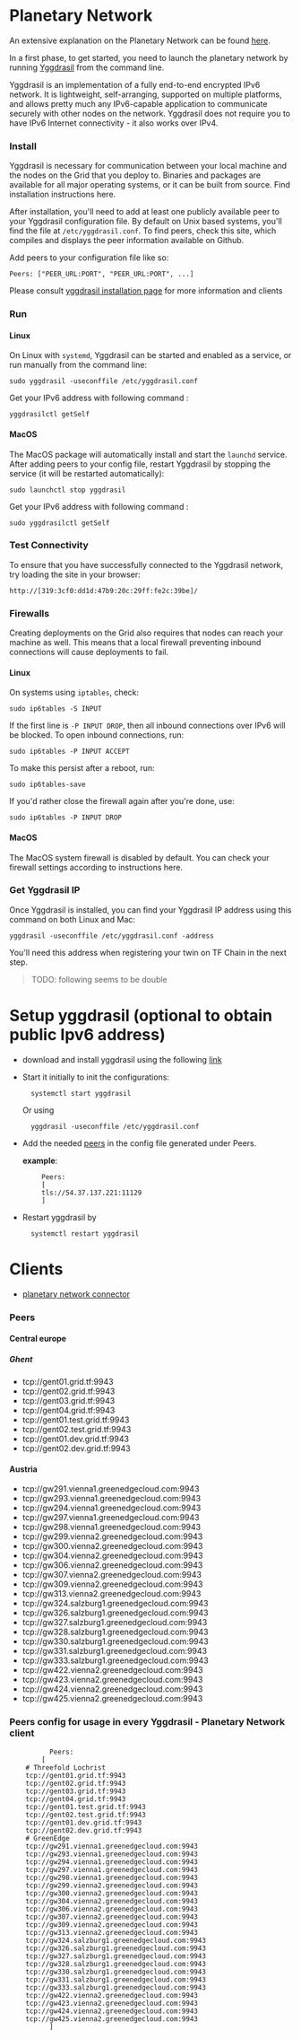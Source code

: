 
# Planetary Network

An extensive explanation on the Planetary Network can be found [here](threefold:planetary_network). 

In a first phase, to get started, you need to launch the planetary network by running [Yggdrasil](https://yggdrasil-network.github.io) from the command line. 

Yggdrasil is an implementation of a fully end-to-end encrypted IPv6 network. It is lightweight, self-arranging, supported on multiple platforms, and allows pretty much any IPv6-capable application to communicate securely with other nodes on the network. Yggdrasil does not require you to have IPv6 Internet connectivity - it also works over IPv4.

### Install

Yggdrasil is necessary for communication between your local machine and the nodes on the Grid that you deploy to. Binaries and packages are available for all major operating systems, or it can be built from source. Find installation instructions here.

After installation, you'll need to add at least one publicly available peer to your Yggdrasil configuration file. By default on Unix based systems, you'll find the file at `/etc/yggdrasil.conf`. To find peers, check this site, which compiles and displays the peer information available on Github.

Add peers to your configuration file like so:

```
Peers: ["PEER_URL:PORT", "PEER_URL:PORT", ...]
```

Please consult [yggdrasil installation page](https://yggdrasil-network.github.io/installation.html) for more information and clients

### Run

#### Linux

On Linux with `systemd`, Yggdrasil can be started and enabled as a service, or run manually from the command line:

```
sudo yggdrasil -useconffile /etc/yggdrasil.conf
```

Get your IPv6 address with following command :

```
yggdrasilctl getSelf
```

#### MacOS

The MacOS package will automatically install and start the `launchd` service. After adding peers to your config file, restart Yggdrasil by stopping the service (it will be restarted automatically):

```
sudo launchctl stop yggdrasil
```

Get your IPv6 address with following command :

```
sudo yggdrasilctl getSelf
```

### Test Connectivity

To ensure that you have successfully connected to the Yggdrasil network, try loading the site in your browser:

```
http://[319:3cf0:dd1d:47b9:20c:29ff:fe2c:39be]/
```

### Firewalls

Creating deployments on the Grid also requires that nodes can reach your machine as well. This means that a local firewall preventing inbound connections will cause deployments to fail.

#### Linux

On systems using `iptables`, check:
```
sudo ip6tables -S INPUT
```

If the first line is `-P INPUT DROP`, then all inbound connections over IPv6 will be blocked. To open inbound connections, run:

```
sudo ip6tables -P INPUT ACCEPT
```

To make this persist after a reboot, run:

```
sudo ip6tables-save
```

If you'd rather close the firewall again after you're done, use:

```
sudo ip6tables -P INPUT DROP
```

#### MacOS

The MacOS system firewall is disabled by default. You can check your firewall settings according to instructions here.

### Get Yggdrasil IP

Once Yggdrasil is installed, you can find your Yggdrasil IP address using this command on both Linux and Mac:

```
yggdrasil -useconffile /etc/yggdrasil.conf -address
```

You'll need this address when registering your twin on TF Chain in the next step.

> TODO: following seems to be double

# Setup yggdrasil (optional to obtain public Ipv6 address)


- download and install yggdrasil using the following [link](https://github.com/yggdrasil-network/yggdrasil-go/releases/tag/v0.4.0)
- Start it initially to init the configurations:

        systemctl start yggdrasil
    Or using

        yggdrasil -useconffile /etc/yggdrasil.conf
- Add the needed [peers](https://publicpeers.neilalexander.dev/) in the config file generated under Peers.

  **example**:
```
        Peers:
        [
        tls://54.37.137.221:11129
        ]
```
- Restart yggdrasil by

        systemctl restart yggdrasil

# Clients

- [planetary network connector](https://github.com/threefoldtech/planetary_network)

### Peers

#### Central europe

##### Ghent
- tcp://gent01.grid.tf:9943
- tcp://gent02.grid.tf:9943
- tcp://gent03.grid.tf:9943
- tcp://gent04.grid.tf:9943
- tcp://gent01.test.grid.tf:9943
- tcp://gent02.test.grid.tf:9943
- tcp://gent01.dev.grid.tf:9943
- tcp://gent02.dev.grid.tf:9943

#### Austria
- tcp://gw291.vienna1.greenedgecloud.com:9943
- tcp://gw293.vienna1.greenedgecloud.com:9943
- tcp://gw294.vienna1.greenedgecloud.com:9943
- tcp://gw297.vienna1.greenedgecloud.com:9943
- tcp://gw298.vienna1.greenedgecloud.com:9943
- tcp://gw299.vienna2.greenedgecloud.com:9943
- tcp://gw300.vienna2.greenedgecloud.com:9943
- tcp://gw304.vienna2.greenedgecloud.com:9943
- tcp://gw306.vienna2.greenedgecloud.com:9943
- tcp://gw307.vienna2.greenedgecloud.com:9943
- tcp://gw309.vienna2.greenedgecloud.com:9943
- tcp://gw313.vienna2.greenedgecloud.com:9943
- tcp://gw324.salzburg1.greenedgecloud.com:9943
- tcp://gw326.salzburg1.greenedgecloud.com:9943
- tcp://gw327.salzburg1.greenedgecloud.com:9943
- tcp://gw328.salzburg1.greenedgecloud.com:9943
- tcp://gw330.salzburg1.greenedgecloud.com:9943
- tcp://gw331.salzburg1.greenedgecloud.com:9943
- tcp://gw333.salzburg1.greenedgecloud.com:9943
- tcp://gw422.vienna2.greenedgecloud.com:9943
- tcp://gw423.vienna2.greenedgecloud.com:9943
- tcp://gw424.vienna2.greenedgecloud.com:9943
- tcp://gw425.vienna2.greenedgecloud.com:9943

### Peers config for usage in every Yggdrasil - Planetary Network client

```
          Peers:
        [
    # Threefold Lochrist
    tcp://gent01.grid.tf:9943
    tcp://gent02.grid.tf:9943
    tcp://gent03.grid.tf:9943
    tcp://gent04.grid.tf:9943
    tcp://gent01.test.grid.tf:9943
    tcp://gent02.test.grid.tf:9943
    tcp://gent01.dev.grid.tf:9943
    tcp://gent02.dev.grid.tf:9943
    # GreenEdge
    tcp://gw291.vienna1.greenedgecloud.com:9943
    tcp://gw293.vienna1.greenedgecloud.com:9943
    tcp://gw294.vienna1.greenedgecloud.com:9943
    tcp://gw297.vienna1.greenedgecloud.com:9943
    tcp://gw298.vienna1.greenedgecloud.com:9943
    tcp://gw299.vienna2.greenedgecloud.com:9943
    tcp://gw300.vienna2.greenedgecloud.com:9943
    tcp://gw304.vienna2.greenedgecloud.com:9943
    tcp://gw306.vienna2.greenedgecloud.com:9943
    tcp://gw307.vienna2.greenedgecloud.com:9943
    tcp://gw309.vienna2.greenedgecloud.com:9943
    tcp://gw313.vienna2.greenedgecloud.com:9943
    tcp://gw324.salzburg1.greenedgecloud.com:9943
    tcp://gw326.salzburg1.greenedgecloud.com:9943
    tcp://gw327.salzburg1.greenedgecloud.com:9943
    tcp://gw328.salzburg1.greenedgecloud.com:9943
    tcp://gw330.salzburg1.greenedgecloud.com:9943
    tcp://gw331.salzburg1.greenedgecloud.com:9943
    tcp://gw333.salzburg1.greenedgecloud.com:9943
    tcp://gw422.vienna2.greenedgecloud.com:9943
    tcp://gw423.vienna2.greenedgecloud.com:9943
    tcp://gw424.vienna2.greenedgecloud.com:9943
    tcp://gw425.vienna2.greenedgecloud.com:9943
          ]
```

